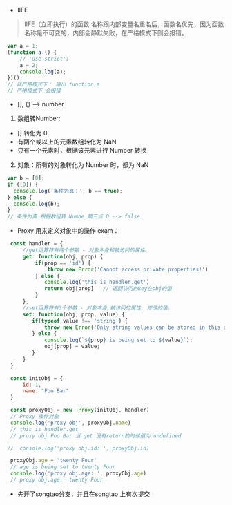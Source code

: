 - IIFE
> IIFE（立即执行）的函数 名称跟内部变量名重名后，函数名优先，因为函数名称是不可变的，内部会静默失败，在严格模式下则会报错。
```javascript
var a = 1;
(function a () {
    // 'use strict';
    a = 2;
    console.log(a);
})();
// 非严格模式下： 输出 function a
// 严格模式下 会报错
```

- [], {} --> number
1. 数组转Number:
 - [] 转化为 0 
 - 有两个或以上的元素数组转化为 NaN
 - 只有一个元素时，根据该元素进行 Number 转换
2. 对象：所有的对象转化为 Number 时，都为 NaN
```javascript
var b = [0];
if ([0]) {
  console.log('条件为真：', b == true);
} else {
  console.log(b);
}
// 条件为真 根据数组转 Numbe 第三点 0 --> false 
```

- Proxy 用来定义对象中的操作
exam： 
```javascript
 const handler = {
     //get运算符有两个参数 - 对象本身和被访问的属性。
     get: function(obj, prop) {
         if(prop == 'id') {
             throw new Error('Cannot access private properties!')
         } else {
            console.log('this is handler.get')
            return obj[prop]   // 返回访问的key在obj的值
         }
     },
     //set运算符有3个参数 - 对象本身,被访问的属性, 修改的值。
     set: function(obj, prop, value) {
        if(typeof value !== 'string') {
            throw new Error('Only string values can be stored in this object!');
        } else {
            console.log(`${prop} is being set to ${value}`);
            obj[prop] = value;
        }
     }
 }

 const initObj = {
     id: 1,
     name: "Foo Bar"
 }

 const proxyObj = new  Proxy(initObj, handler)
 // Proxy 操作对象
 console.log('proxy obj', proxyObj.name)
 // this is handler.get
 // proxy obj Foo Bar 当 get 没有return的时候值为 undefined

//  console.log('proxy obj.id: ', proxyObj.id)

 proxyObj.age = 'twenty Four'
 // age is being set to twenty Four
 console.log('proxy obj.age: ', proxyObj.age)
 // proxy obj.age:  twenty Four
```

- 先开了songtao分支，并且在songtao 上有次提交